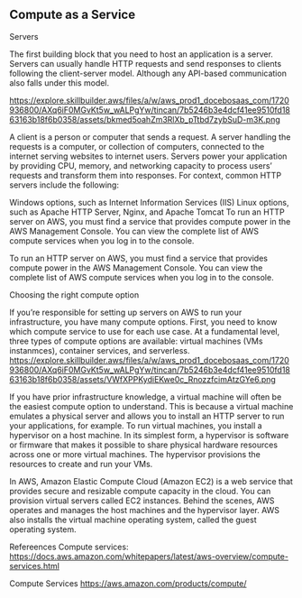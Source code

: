 ## Compute as a Service
Servers

The first building block that you need to host an application is a server. Servers can usually handle HTTP requests and send responses to clients following the client-server model. Although any API-based communication also falls under this model. 

https://explore.skillbuilder.aws/files/a/w/aws_prod1_docebosaas_com/1720936800/AXq6iF0MGvKt5w_wALPgYw/tincan/7b5246b3e4dcf41ee9510fd1863163b18f6b0358/assets/bkmed5oahZm3RlXb_pTtbd7zybSuD-m3K.png


A client is a person or computer that sends a request. A server handling the requests is a computer, or collection of computers, connected to the internet serving websites to internet users. Servers power your application by providing CPU, memory, and networking capacity to process users’ requests and transform them into responses. For context, common HTTP servers include the following:

Windows options, such as Internet Information Services (IIS)
Linux options, such as Apache HTTP Server, Nginx, and Apache Tomcat
To run an HTTP server on AWS, you must find a service that provides compute power in the AWS Management Console. You can view the complete list of AWS compute services when you log in to the console.

To run an HTTP server on AWS, you must find a service that provides compute power in the AWS Management Console. You can view the complete list of AWS compute services when you log in to the console.

Choosing the right compute option

If you’re responsible for setting up servers on AWS to run your infrastructure, you have many compute options. First, you need to know which compute service to use for each use case. At a fundamental level, three types of compute options are available: virtual machines (VMs instanmces), container services, and serverless.
https://explore.skillbuilder.aws/files/a/w/aws_prod1_docebosaas_com/1720936800/AXq6iF0MGvKt5w_wALPgYw/tincan/7b5246b3e4dcf41ee9510fd1863163b18f6b0358/assets/VWfXPPKydiEKwe0c_RnozzfcimAtzGYe6.png

If you have prior infrastructure knowledge, a virtual machine will often be the easiest compute option to understand. This is because a virtual machine emulates a physical server and allows you to install an HTTP server to run your applications, for example. To run virtual machines, you install a hypervisor on a host machine. In its simplest form, a hypervisor is software or firmware that makes it possible to share physical hardware resources across one or more virtual machines. The hypervisor provisions the resources to create and run your VMs.

In AWS, Amazon Elastic Compute Cloud (Amazon EC2) is a web service that provides secure and resizable compute capacity in the cloud. You can provision virtual servers called EC2 instances. Behind the scenes, AWS operates and manages the host machines and the hypervisor layer. AWS also installs the virtual machine operating system, called the guest operating system.


Refereences
Compute services: https://docs.aws.amazon.com/whitepapers/latest/aws-overview/compute-services.html

Compute Services
https://aws.amazon.com/products/compute/



